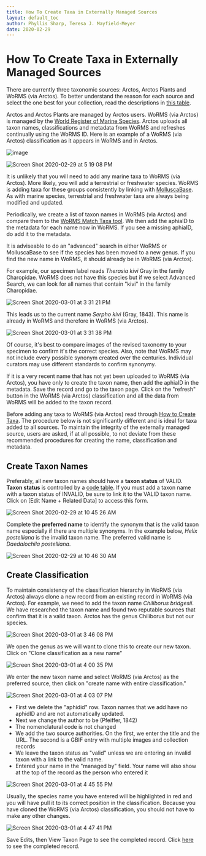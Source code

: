 ```yaml
---
title: How To Create Taxa in Externally Managed Sources
layout: default_toc
author: Phyllis Sharp, Teresa J. Mayfield-Meyer
date: 2020-02-29
---
```


# How To Create Taxa in Externally Managed Sources

There are currently three taxonomic sources: Arctos, Arctos Plants and WoRMS (via Arctos).  To better understand the reason for each source and select the one best for your collection, read the descriptions in [this table](https://arctos.database.museum/info/ctDocumentation.cfm?table=CTTAXONOMY_SOURCE).

Arctos and Arctos Plants are managed by Arctos users.  WoRMS (via Arctos) is managed by the [World Register of Marine Species](http://www.marinespecies.org/).  Arctos uploads all taxon names, classifications and metadata from WoRMS and refreshes continually using the WoRMS ID.  Here is an example of a WoRMS (via Arctos) classification as it appears in WoRMS and in Arctos.

![image](https://user-images.githubusercontent.com/15368365/75610598-e4b4b680-5acf-11ea-9ead-d646ae0a597a.png)

![Screen Shot 2020-02-29 at 5 19 08 PM](https://user-images.githubusercontent.com/15368365/75617089-a4792680-5b17-11ea-82d9-6a5a0da8ab75.png)

It is unlikely that you will need to add any marine taxa to WoRMS (via Arctos).  More likely, you will add a terrestrial or freshwater species.  WoRMS is adding taxa for these groups consistently by linking with [MolluscaBase](http://molluscabase.org/index.php).  As with marine species, terrestrial and freshwater taxa are always being modified and updated.  

Periodically, we create a list of taxon names in WoRMS (via Arctos) and compare them to the [WoRMS Match Taxa tool](http://www.marinespecies.org/aphia.php?p=match).  We then add the aphiaID to the metadata for each name now in WoRMS.  If you see a missing aphiaID, do add it to the metadata.

It is adviseable to do an "advanced" search in either WoRMS or MolluscaBase to see if the species has been moved to a new genus.  If you find the new name in WoRMS, it should already be in WoRMS (via Arctos).  

For example, our specimen label reads _Therasia kivi_ Gray in the family Charopidae.  WoRMS does not have this species but if we select Advanced Search, we can look for all names that contain "kivi" in the family Charopidae.  

![Screen Shot 2020-03-01 at 3 31 21 PM](https://user-images.githubusercontent.com/15368365/75636613-7827dd80-5bdd-11ea-9200-fb4cb56392b0.png)

This leads us to the current name _Serpho kivi_ (Gray, 1843).  This name is already in WoRMS and therefore in WoRMS (via Arctos). 

![Screen Shot 2020-03-01 at 3 31 38 PM](https://user-images.githubusercontent.com/15368365/75636644-b2917a80-5bdd-11ea-85c8-a11226b5fa6a.png)

Of course, it's best to compare images of the revised taxonomy to your specimen to confirm it's the correct species. Also, note that WoRMS may not include every possible synonym created over the centuries. Individual curators may use different standards to confirm synonymy.  

If it is a very recent name that has not yet been uploaded to WoRMS (via Arctos), you have only to create the taxon name, then add the aphiaID in the metadata.  Save the record and go to the taxon page.  Click on the "refresh" button in the WoRMS (via Arctos) classification and all the data from WoRMS will be added to the taxon record.

Before adding any taxa to WoRMS (via Arctos) read through [How to Create Taxa](https://github.com/ArctosDB/documentation-wiki/edit/gh-pages/_how_to/How-to-Create-Taxa.markdown).  The procedure below is not significantly different and is ideal for taxa added to all sources.  To maintain the integrity of the externally managed source, users are asked, if at all possible, to not deviate from these recommended procedures for creating the name, classification and metadata.

## Create Taxon Names

Preferably, all new taxon names should have a **taxon status** of VALID.  **Taxon status** is controlled by a [code table](http://arctos.database.museum/info/ctDocumentation.cfm?table=CTTAXON_STATUS).  If you must add a taxon name with a taxon status of INVALID, be sure to link it to the VALID taxon name. Click on [Edit Name + Related Data] to access this form.

![Screen Shot 2020-02-29 at 10 45 26 AM](https://user-images.githubusercontent.com/15368365/75612460-d15e1700-5ae0-11ea-907b-407dbb61f3d4.png)

Complete the **preferred name** to identify the synonym that is the valid taxon name especially if there are multiple synonyms.  In the example below, _Helix postelliana_ is the invalid taxon name.  The preferred valid name is _Daedalochila postelliana_.

![Screen Shot 2020-02-29 at 10 46 30 AM](https://user-images.githubusercontent.com/15368365/75612481-fd799800-5ae0-11ea-9555-27914da175d1.png)

## Create Classification

To maintain consistency of the classification hierarchy in WoRMS (via Arctos) always clone a new record from an existing record in WoRMS (via Arctos).  For example, we need to add the taxon name _Chiliborus bridgesii_.  We have researched the taxon name and found two reputable sources that confirm that it is a valid taxon. Arctos has the genus Chiliborus but not our species.  

![Screen Shot 2020-03-01 at 3 46 08 PM](https://user-images.githubusercontent.com/15368365/75635682-4a3e9b00-5bd5-11ea-9451-14eafc44f9ae.png)

We open the genus as we will want to clone this to create our new taxon. Click on "Clone classification as a new name"

![Screen Shot 2020-03-01 at 4 00 35 PM](https://user-images.githubusercontent.com/15368365/75635769-dcdf3a00-5bd5-11ea-8176-b4991eebb63d.png)

We enter the new taxon name and select WoRMS (via Arctos) as the preferred source, then click on "create name with entire classification."

![Screen Shot 2020-03-01 at 4 03 07 PM](https://user-images.githubusercontent.com/15368365/75635803-2fb8f180-5bd6-11ea-89a7-ee318d00dc38.png)

- First we delete the "aphidid" row.  Taxon names that we add have no aphidID and are not automatically updated. 
- Next we change the author to be (Pfeiffer, 1842)
- The nomenclatural code is not changed
- We add the two source authorities.  On the first, we enter the title and the URL.  The second is a GBIF entry with multiple images and collection records
- We leave the taxon status as "valid" unless we are entering an invalid taxon with a link to the valid name.  
- Entered your name in the "managed by" field.  Your name will also show at the top of the record as the person who entered it 

![Screen Shot 2020-03-01 at 4 45 55 PM](https://user-images.githubusercontent.com/15368365/75636454-377b9480-5bdc-11ea-96e4-429c4910cdc2.png)

Usually, the species name you have entered will be highlighted in red and you will have pull it to its correct position in the classification.  Because you have cloned the WoRMS (via Arctos) classification, you should not have to make any other changes.

![Screen Shot 2020-03-01 at 4 47 41 PM](https://user-images.githubusercontent.com/15368365/75636479-698cf680-5bdc-11ea-81e6-85d8f6381460.png)

Save Edits, then View Taxon Page to see the completed record.  Click [here](https://arctos.database.museum/name/Chiliborus%20bridgesii) to see the completed record. 


